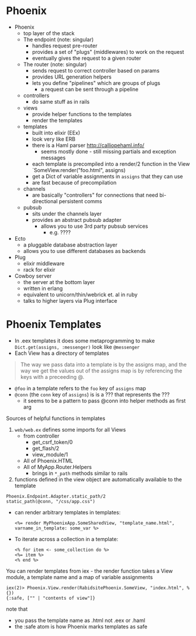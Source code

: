 # Phoenix

* Phoenix
    * top layer of the stack
    * The endpoint (note: singular)
        * handles request pre-router
        * provides a set of "plugs" (middlewares) to work on the request
        * eventually gives the request to a given router
    * The router (note: singular)
        * sends request to correct controller based on params
        * provides URL generation helpers
        * lets you define "pipelines" which are groups of plugs
            * a request can be sent through a pipeline
    * controllers
        * do same stuff as in rails
    * views
        * provide helper functions to the templates
        * render the templates
    * templates
        * built into elixir (EEx)
        * look very like ERB
        * there is a Haml parser http://calliopehaml.info/
            * seems mostly done - still missing partials and exception messages
        * each template is precompiled into a render/2 function in the View `SomeView.render("foo.html", assigns)
        * get a Dict of variable assignments in `assigns` that they can use
        * are fast because of precompilation
    * channels
        * are basically "controllers" for connections that need bi-directional persistent comms
    * pubsub
        * sits under the channels layer
        * provides an abstract pubsub adapter
            * allows you to use 3rd party pubsub services
                * e.g. ????
* Ecto
    * a pluggable database abstraction layer
    * allows you to use different databases as backends
* Plug
    * elixir middleware
    * rack for elixir
* Cowboy server
    * the server at the bottom layer
    * written in erlang
    * equivalent to unicorn/thin/webrick et. al in ruby
    * talks to higher layers via Plug interface

# Phoenix Templates

* In .eex templates it does some metaprogramming to make `Dict.get(assigns,
  :messenger)` look like `@messenger`
* Each View has a directory of templates

> The way we pass data into a template is by the assigns map, and the way we
> get the values out of the assigns map is by referencing the keys with a
> preceeding @.

* `@foo` in a template refers to the `foo` key of `assigns` map
* `@conn` (the `conn` key of `assigns`) is is a ??? that represents the ???
    * it seems to be a pattern to pass @conn into helper methods as first arg

Sources of helpful functions in templates

1. `web/web.ex` defines some imports for all Views
    * from controller
        * get_csrf_token/0
        * get_flash/2
        * view_module/1
    * All of Phoenix.HTML
    * All of MyApp.Router.Helpers
        * brings in `*_path` methods similar to rails
2. functions defined in the view object are automatically available to the template

```
Phoenix.Endpoint.Adapter.static_path/2
static_path(@conn, "/css/app.css")
```

* can render arbitrary templates in templates:
    ```
    <%= render MyPhoenixApp.SomeSharedView, "template_name.html", varname_in_template: some_var %>
    ```
* To iterate across a collection in a template:
    ```
    <% for item <- some_collection do %>
    <%= item %>
    <% end %>
    ```

You can render templates from iex - the render function takes a View module, a
template name and a map of variable assignments

```
iex(2)> Phoenix.View.render(RabidsitePhoenix.SomeView, "index.html", %{})
{:safe, ["" | "contents of view"]}
```
note that

* you pass the template name as .html not .eex or .haml
* the :safe atom is how Phoenix marks templates as safe

